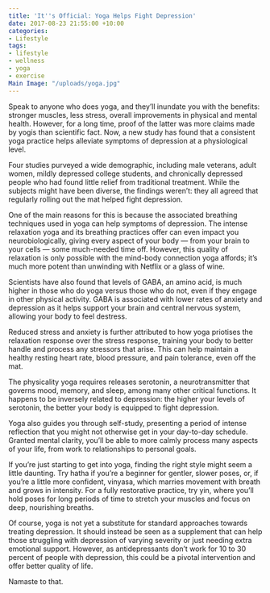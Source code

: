 ```yaml
---
title: 'It''s Official: Yoga Helps Fight Depression'
date: 2017-08-23 21:55:00 +10:00
categories:
- Lifestyle
tags:
- lifestyle
- wellness
- yoga
- exercise
Main Image: "/uploads/yoga.jpg"
---
```


Speak to anyone who does yoga, and they’ll inundate you with the benefits: stronger muscles, less stress, overall improvements in physical and mental health. However, for a long time, proof of the latter was more claims made by yogis than scientific fact. Now, a new study has found that a consistent yoga practice helps alleviate symptoms of depression at a physiological level.

Four studies purveyed a wide demographic, including male veterans, adult women, mildly depressed college students, and chronically depressed people who had found little relief from traditional treatment. While the subjects might have been diverse, the findings weren’t: they all agreed that regularly rolling out the mat helped fight depression.

One of the main reasons for this is because the associated breathing techniques used in yoga can help symptoms of depression. The intense relaxation yoga and its breathing practices offer can even impact you neurobiologically, giving every aspect of your body — from your brain to your cells — some much-needed time off. However, this quality of relaxation is only possible with the mind-body connection yoga affords; it’s much more potent than unwinding with Netflix or a glass of wine.

Scientists have also found that levels of GABA, an amino acid, is much higher in those who do yoga versus those who do not, even if they engage in other physical activity. GABA is associated with lower rates of anxiety and depression as it helps support your brain and central nervous system, allowing your body to feel destress. 

Reduced stress and anxiety is further attributed to how yoga priotises the relaxation response over the stress response, training your body to better handle and process any stressors that arise. This can help maintain a healthy resting heart rate, blood pressure, and pain tolerance, even off the mat. 

The physicality yoga requires releases serotonin, a neurotransmitter that governs mood, memory, and sleep, among many other critical functions. It happens to be inversely related to depression: the higher your levels of serotonin, the better your body is equipped to fight depression. 

Yoga also guides you through self-study, presenting a period of intense reflection that you might not otherwise get in your day-to-day schedule. Granted mental clarity, you’ll be able to more calmly process many aspects of your life, from work to relationships to personal goals. 

If you’re just starting to get into yoga, finding the right style might seem a little daunting. Try hatha if you’re a beginner for gentler, slower poses, or, if you’re a little more confident, vinyasa, which marries movement with breath and grows in intensity. For a fully restorative practice, try yin, where you’ll hold poses for long periods of time to stretch your muscles and focus on deep, nourishing breaths.  

Of course, yoga is not yet a substitute for standard approaches towards treating depression. It should instead be seen as a supplement that can help those struggling with depression of varying severity or just needing extra emotional support. However, as antidepressants don’t work for 10 to 30 percent of people with depression, this could be a pivotal intervention and offer better quality of life. 

Namaste to that.  
